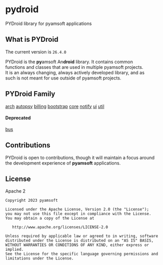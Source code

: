 # pydroid
PYDroid library for pyamsoft applications

## What is PYDroid

The current version is `26.4.0`

PYDroid is the **py**amsoft An**droid** library. It contains common  
functions and classes that are used in multiple pyamsoft projects.  
It is an always changing, always actively developed library, and as  
such is not meant for use outside of pyamsoft projects.

## PYDroid Family
[arch](https://github.com/pyamsoft/pydroid/tree/main/arch)
[autopsy](https://github.com/pyamsoft/pydroid/tree/main/autopsy)
[billing](https://github.com/pyamsoft/pydroid/tree/main/billing)
[bootstrap](https://github.com/pyamsoft/pydroid/tree/main/bootstrap)
[core](https://github.com/pyamsoft/pydroid/tree/main/core)
[notify](https://github.com/pyamsoft/pydroid/tree/main/notify)
[ui](https://github.com/pyamsoft/pydroid/tree/main/ui)
[util](https://github.com/pyamsoft/pydroid/tree/main/util)

#### Deprecated
[bus](https://github.com/pyamsoft/pydroid/tree/main/bus)

## Contributions

PYDroid is open to contributions, though it will maintain a focus around  
the development experience of **pyamsoft** applications.

## License

Apache 2

```
Copyright 2023 pyamsoft

Licensed under the Apache License, Version 2.0 (the "License");
you may not use this file except in compliance with the License.
You may obtain a copy of the License at

   http://www.apache.org/licenses/LICENSE-2.0

Unless required by applicable law or agreed to in writing, software
distributed under the License is distributed on an "AS IS" BASIS,
WITHOUT WARRANTIES OR CONDITIONS OF ANY KIND, either express or implied.
See the License for the specific language governing permissions and
limitations under the License.
```
